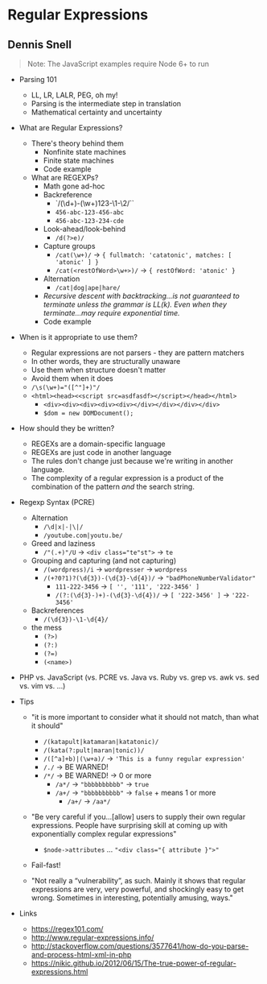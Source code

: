 # Regular Expressions
## Dennis Snell

> Note: The JavaScript examples require Node 6+ to run

  - Parsing 101
    - LL, LR, LALR, PEG, oh my!
    - Parsing is the intermediate step in translation
    - Mathematical certainty and uncertainty

  - What are Regular Expressions?
    - There's theory behind them
      - Nonfinite state machines
      - Finite state machines
      - Code example
    - What are REGEXPs?
      - Math gone ad-hoc
      - Backreference
        - `/(\d+)-(\w+)123-\1-\2/``
        - `456-abc-123-456-abc`
        - `456-abc-123-234-cde`
      - Look-ahead/look-behind
        - `/d(?>e)/`
      - Capture groups
        - `/cat(\w+)/` -> `{ fullmatch: 'catatonic', matches: [ 'atonic' ] }`
        - `/cat(<restOfWord>\w+>)/` -> `{ restOfWord: 'atonic' }`
      - Alternation
        - `/cat|dog|ape|hare/`
      - _Recursive descent with backtracking…is not guaranteed to terminate unless the grammar is LL(k). Even when they terminate…may require exponential time._
      - Code example

  - When is it appropriate to use them?
    - Regular expressions are not parsers - they are pattern matchers
    - In other words, they are structurally unaware
    - Use them when structure doesn't matter
    - Avoid them when it does
    - `/\s(\w+)="([^"]+)"/`
    - `<html><head><<script src=asdfasdf></script></head></html>`
        - `<div><div><div><div><div></div></div></div></div>`
        - `$dom = new DOMDocument();`

  - How should they be written?
    - REGEXs are a domain-specific language
    - REGEXs are just code in another language
    - The rules don't change just because we're
      writing in another language.
    - The complexity of a regular expression is a product
      of the combination of the pattern _and_ the search string.

  - Regexp Syntax (PCRE)
    - Alternation
      - `/\d|x|-|\|/`
      - `/youtube.com|youtu.be/`
    - Greed and laziness
      - `/"(.+)"/U` -> `<div class="te"st">` -> `te`
    - Grouping and capturing (and not capturing)
      - `/(wordpress)/i` -> `wordpresser` -> `wordpress`
      - `/(+?0?1)?(\d{3})-(\d{3}-\d{4})/` -> `"badPhoneNumberValidator"`
        - `111-222-3456` -> `[ '', '111', '222-3456' ]`
        - `/(?:(\d{3}-)+)-(\d{3}-\d{4})/` -> `[ '222-3456' ]` -> `'222-3456'`
    - Backreferences
      - `/(\d{3})-\1-\d{4}/`
    - the mess
      - `(?>)`
      - `(?:)`
      - `(?=)`
      - `(<name>)`

  - PHP vs. JavaScript (vs. PCRE vs. Java vs. Ruby vs. grep vs. awk vs. sed vs. vim vs. …)

  - Tips
    - "it is more important to consider what it should not match, than what it should"
      - `/(katapult|katamaran|katatonic)/`
      - `/(kata(?:pult|maran|tonic))/`
      - `/([^a]+b)|(\w+a)/` -> `'This is a funny regular expression'`
      - `/./` -> BE WARNED!
      - `/*/` -> BE WARNED! -> 0 or more
        - `/a*/` -> `"bbbbbbbbbb"` -> `true`
        - `/a+/` -> `"bbbbbbbbbb"` -> `false` + means 1 or more
          - `/a+/` -> `/aa*/`

    - "Be very careful if you…[allow] users to supply their own regular expressions. People have surprising skill at coming up with exponentially complex regular expressions"
      - `$node->attributes` ... `"<div class="{ attribute }">"`
    - Fail-fast!
    - "Not really a “vulnerability”, as such. Mainly it shows that regular expressions are very, very powerful, and shockingly easy to get wrong. Sometimes in interesting, potentially amusing, ways."

  - Links
    - https://regex101.com/
    - http://www.regular-expressions.info/
    - http://stackoverflow.com/questions/3577641/how-do-you-parse-and-process-html-xml-in-php
    - https://nikic.github.io/2012/06/15/The-true-power-of-regular-expressions.html
